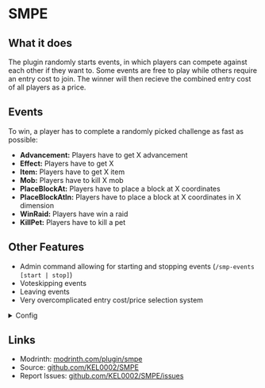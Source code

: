 # SMPE
## What it does
The plugin randomly starts events, in which players can compete against each other if they want to. Some events are free to play while others require an entry cost to join. The winner will then recieve the combined entry cost of all players as a price.

## Events
To win, a player has to complete a randomly picked challenge as fast as possible:
- **Advancement:** Players have to get X advancement
- **Effect:** Players have to get X
- **Item:** Players have to get X item
- **Mob:** Players have to kill X mob
- **PlaceBlockAt:** Players have to place a block at X coordinates
- **PlaceBlockAtIn:** Players have to place a block at X coordinates in X dimension
- **WinRaid:** Players have win a raid
- **KillPet:** Players have to kill a pet

## Other Features
- Admin command allowing for starting and stopping events (`/smp-events [start | stop]`)
- Voteskipping events
- Leaving events
- Very overcomplicated entry cost/price selection system

<details>
<summary>Config</summary>

```YAML
# The time it takes between the first join-message and the start of an event
start_time: 120

# The amount of players an event requires to start
min_players: 2

# The chance of an event randomly starting every second is 1 in VALUE
# 0 will disable random events
start_chance: 1800

# The percent of the online players that have to be in the event for skipping the time
time_skip_percent: 100


# The percent of players that are required for skipping an event
voteSkip_percent: 80

# The time to the start the time is skipped to when all players have joined the event
skip_time: 5

Events:
  Advancement:
    probability: 100 # The events are added to a list VALUE amount of times, and then drawn randomly from this list; set to 0 to disable the event
    skill: 80 # Skill Ranking out of 100; Higher ranking will lead to higher entry costs
  Effect:
    probability: 100
    skill: 70
  Item:
    probability: 250
    skill: 80
  Mob:
    probability: 120
    skill: 90
  PlaceBlockAt:
    probability: 50
    skill: 30
  PlaceBlockAtIn:
    probability: 50
    skill: 40
  WinRaid:
    probability: 20
    skill: 80
  KillPet:
    probability: 1
    skill: 50


# Items that can be won
Items:
  #If you want all events to be free, just remove all items from this list
  NETHERITE_INGOT: 400   #ITEM: VALUE
  NETHERITE_SCRAP: 250
  DIAMOND: 70
  IRON_INGOT: 20
  WIND_CHARGE: 29
  GOLD_INGOT: 18
  REDSTONE: 9
  COPPER_INGOT: 5
  LAPIS_LAZULI: 6
  DIRT: 3

```

</details>

## Links
- Modrinth: [modrinth.com/plugin/smpe](https://modrinth.com/plugin/smpe)
- Source: [github.com/KEL0002/SMPE](https://github.com/KEL0002/SMPE)
- Report Issues: [github.com/KEL0002/SMPE/issues](https://github.com/KEL0002/SMPE/issues)


